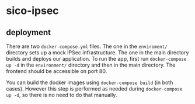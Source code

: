 # sico-ipsec

## deployment

There are two `docker-compose.yml` files. The one in the `enviroment/` directory sets up a mock IPSec infrastructure. The one in the main directory builds and deploys our application. To run the app, first run `docker-compose up -d` in the `environment/` directory and then in the main directory. The frontend should be accessible on port 80.

You can build the docker images using `docker-compose build` (in both cases). However this step is performed as needed during `docker-compose up -d`, so there is no need to do that manually.
